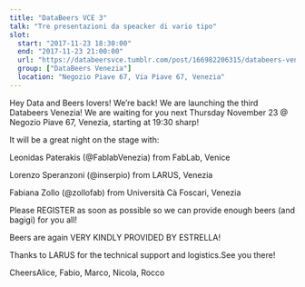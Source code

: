 ```yaml
---
title: "DataBeers VCE 3"
talk: "Tre presentazioni da speacker di vario tipo"
slot:
  start: "2017-11-23 18:30:00"
  end: "2017-11-23 21:00:00"
  url: "https://databeersvce.tumblr.com/post/166982206315/databeers-venezia-3-23112017-negozio-piave"
  group: ["DataBeers Venezia"]
  location: "Negozio Piave 67, Via Piave 67, Venezia"
---
```


Hey Data and Beers lovers! We’re back! We are launching the third Databeers Venezia! We are waiting for you next Thursday November 23 @ Negozio Piave 67, Venezia, starting at 19:30 sharp!

It will be a great night on the stage with:

Leonidas Paterakis (@FablabVenezia) 
from FabLab, Venice

Lorenzo Speranzoni (@inserpio)
from LARUS, Venezia

Fabiana Zollo (@zollofab)
from Università Cà Foscari, Venezia

Please REGISTER as soon as possible so we can provide enough beers (and bagigi) for you all! 

Beers are again VERY KINDLY PROVIDED BY ESTRELLA!

Thanks to LARUS for the technical support and logistics.See you there!

CheersAlice, Fabio, Marco, Nicola, Rocco
